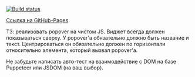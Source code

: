 [![Build status](https://ci.appveyor.com/api/projects/status/2lyxsrgs45aeb0uf?svg=true)](https://ci.appveyor.com/project/kiiyas/ahj-009-collapse-widget)

[Ссылка на GitHub-Pages](https://kiiyas.github.io/AHJ-005_METRICS/)

ТЗ: реализовать popover на чистом JS. Виджет всегда должен показываться сверху. У popover'а обязательно должно быть название и текст. Центрироваться он обязательно должен по горизонтали относительно элемента, который вызвал popover'а.

Не забудьте написать авто-тест на взаимодействие с DOM на базе Puppeteer или JSDOM (на ваш выбор).
